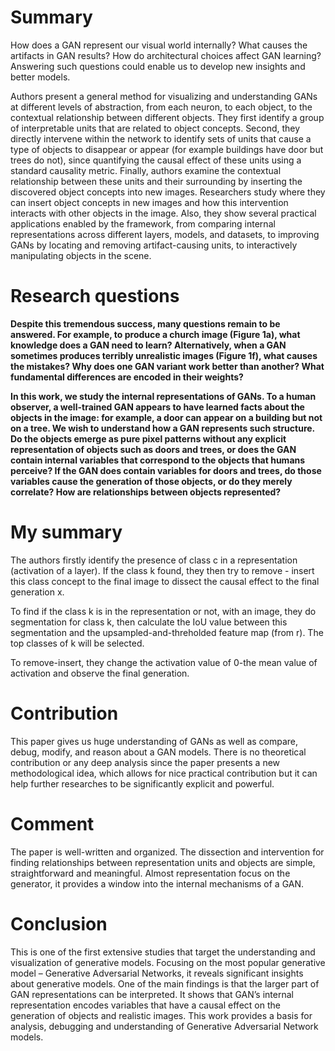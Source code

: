 # Summary
How does a GAN represent our visual world internally? What causes the artifacts in GAN results? How do architectural choices affect GAN learning? Answering such questions could enable us to develop new insights and better models.

Authors present a general method for visualizing and understanding GANs at different levels of abstraction, from each neuron, to each object, to the contextual relationship between different objects. They first identify a group of interpretable units that are related to object concepts. Second, they directly intervene within the network to identify sets of units that cause a type of objects to disappear or appear (for example buildings have door but trees do not), since quantifying the causal effect of these units using a standard causality metric. Finally, authors examine the contextual relationship between these units and their surrounding by inserting the discovered object concepts into new images. Researchers study where they can insert object concepts in new images and how this intervention interacts with other objects in the image.
Also, they show several practical applications enabled by the framework, from comparing internal representations across different layers, models, and datasets, to improving GANs by locating and removing artifact-causing units, to interactively manipulating objects in the scene.

# Research questions
**Despite this tremendous success, many questions remain to be answered. For example, to produce a
church image (Figure 1a), what knowledge does a GAN need to learn? Alternatively, when a GAN
sometimes produces terribly unrealistic images (Figure 1f), what causes the mistakes? Why does one
GAN variant work better than another? What fundamental differences are encoded in their weights?**

**In this work, we study the internal representations of GANs. To a human observer, a well-trained
GAN appears to have learned facts about the objects in the image: for example, a door can appear on
a building but not on a tree. We wish to understand how a GAN represents such structure. Do the
objects emerge as pure pixel patterns without any explicit representation of objects such as doors and
trees, or does the GAN contain internal variables that correspond to the objects that humans perceive?
If the GAN does contain variables for doors and trees, do those variables cause the generation of
those objects, or do they merely correlate? How are relationships between objects represented?**

# My summary
The authors firstly identify the presence of class c in a representation (activation of a layer). If the class k found, they then try to remove - insert 
this class concept to the final image to dissect the causal effect to the final generation x. 

To find if the class k is in the representation or not, with an image, they do segmentation for class k, then calculate the IoU value between this segmentation and the 
upsampled-and-threholded feature map (from r). The top classes of k will be selected.

To remove-insert, they change the activation value of 0-the mean value of activation and observe the final generation.

# Contribution
This paper gives us huge understanding of GANs as well as compare, debug, modify, and reason about a GAN models. There is no theoretical contribution or any deep analysis since the paper presents a new methodological idea, which allows for nice practical contribution but it can help further researches to be significantly explicit and powerful.
# Comment
The paper is well-written and organized. The dissection and intervention for finding relationships between representation units and objects are simple, straightforward and meaningful. Almost representation focus on the generator, it provides a window into the internal mechanisms of a GAN.
# Conclusion
This is one of the first extensive studies that target the understanding and visualization of generative models. Focusing on the most popular generative model – Generative Adversarial Networks, it reveals significant insights about generative models. One of the main findings is that the larger part of GAN representations can be interpreted. It shows that GAN’s internal representation encodes variables that have a causal effect on the generation of objects and realistic images. This work provides a basis for analysis, debugging and understanding of Generative Adversarial Network models.
